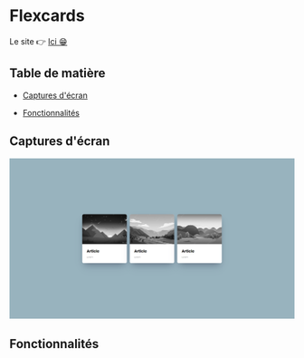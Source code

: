 # Flexcards

Le site 👉 [Ici 😁](https://exo-flexcards.vercel.app/)

## Table de matière
- [Captures d'écran](#captures-décran)

- [Fonctionnalités](#fonctionnalités)

## Captures d'écran

![test](assetsReadme/FlexCards1.PNG)

## Fonctionnalités
